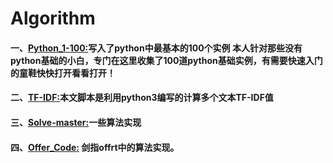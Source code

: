 # Algorithm
#### 一、[Python_1-100:](https://github.com/Shajiu/Algorithm/tree/master/Python_1-100)写入了python中最基本的100个实例 本人针对那些没有python基础的小白，专门在这里收集了100道python基础实例，有需要快速入门的童鞋快快打开看看打开！
#### 二、[TF-IDF:](https://github.com/Shajiu/Algorithm/tree/master/TF-IDF)本文脚本是利用python3编写的计算多个文本TF-IDF值
#### 三、[Solve-master:](https://github.com/Shajiu/Algorithm/tree/master/Solve-master)一些算法实现
#### 四、[Offer_Code:](https://github.com/Shajiu/Algorithm/tree/master/Offer_Code) 剑指offrt中的算法实现。
